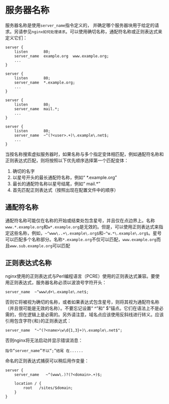 #   服务器名称

服务器名称是使用`server_name`指令定义的， 并确定哪个服务器块用于给定的请求。另请参见`nginx如何处理请求`。可以使用确切名称，通配符名称或正则表达式来定义它们：
```
server {
    listen       80;
    server_name  example.org  www.example.org;
    ...
}

server {
    listen       80;
    server_name  *.example.org;
    ...
}

server {
    listen       80;
    server_name  mail.*;
    ...
}

server {
    listen       80;
    server_name  ~^(?<user>.+)\.example\.net$;
    ...
}
```
当按名称搜索虚拟服务器时，如果名称与多个指定变体相匹配，例如通配符名称和正则表达式匹配，则将按照以下优先顺序选择第一个匹配变体：
1.  确切的名字
2.  以星号开头的最长通配符名称，例如“ *.example.org”
3.  最长的通配符名称以星号结尾，例如“ mail.*”
4.  首先匹配正则表达式（按照出现在配置文件中的顺序）

##  通配符名称

通配符名称可能仅在名称的开始或结束处包含星号，并且仅在点边界上。名称`www.*.example.org`和`w*.example.org`是无效的。但是，可以使用正则表达式来指定这些名称，例如，`~^www\..+\.example\.org$`和`~^w.*\.example\.org$`。星号可以匹配多个名称部分。名称`*.example.org`不仅可以匹配，`www.example.org`而且`www.sub.example.org`可以匹配 

##  正则表达式名称

nginx使用的正则表达式与Perl编程语言（PCRE）使用的正则表达式兼容。要使用正则表达式，服务器名称必须以波浪号字符开头：
```
server_name  ~^www\d+\.example\.net$;
```
否则它将被视为确切的名称，或者如果表达式包含星号，则将其视为通配符名称（并且很可能是无效的名称）。不要忘记设置“ ^”和“ $”锚点。它们在语法上不是必需的，但在逻辑上是必需的。另外请注意，域名点应该使用反斜线进行转义。应该引用包含字符`{`和`}`的正则表达式：
```
server_name  "~^(?<name>\w\d{1,3}+)\.example\.net$";
```
否则nginx将无法启动并显示错误消息：
```
指令“server_name”不以“;”结尾 在......
```
命名的正则表达式捕获可以稍后用作变量：
```
server {
    server_name   ~^(www\.)?(?<domain>.+)$;

    location / {
        root   /sites/$domain;
    }
}
```